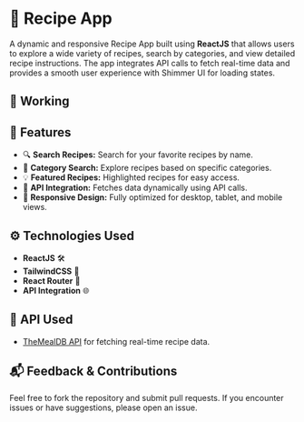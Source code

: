 # 🍳 Recipe App

A dynamic and responsive Recipe App built using **ReactJS** that allows users to explore a wide variety of recipes, search by categories, and view detailed recipe instructions. The app integrates API calls to fetch real-time data and provides a smooth user experience with Shimmer UI for loading states.

## 🌟 Working

## 🌟 Features

- 🔍 **Search Recipes:** Search for your favorite recipes by name.
- 🍲 **Category Search:** Explore recipes based on specific categories.
- 💡 **Featured Recipes:** Highlighted recipes for easy access.
- 💾 **API Integration:** Fetches data dynamically using API calls.
- 📱 **Responsive Design:** Fully optimized for desktop, tablet, and mobile views.

## ⚙️ Technologies Used

- **ReactJS** 🛠️
- **TailwindCSS** 💅
- **React Router** 🔗
- **API Integration** 🌐

## 📡 API Used

- [TheMealDB API](https://www.themealdb.com/api.php) for fetching real-time recipe data.

## 📬 Feedback & Contributions

Feel free to fork the repository and submit pull requests. If you encounter issues or have suggestions, please open an issue.
